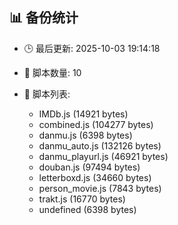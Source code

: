 ## 📊 备份统计

- 🕒 最后更新: 2025-10-03 19:14:18
- 📁 脚本数量: 10
- 📄 脚本列表:

  - IMDb.js (14921 bytes)
  - combined.js (104277 bytes)
  - danmu.js (6398 bytes)
  - danmu_auto.js (132126 bytes)
  - danmu_playurl.js (46921 bytes)
  - douban.js (97494 bytes)
  - letterboxd.js (34660 bytes)
  - person_movie.js (7843 bytes)
  - trakt.js (16770 bytes)
  - undefined (6398 bytes)
